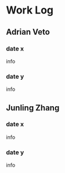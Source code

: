 # Work Log

## Adrian Veto

### date x

info

### date y

info


## Junling Zhang

### date x

info

### date y

info
